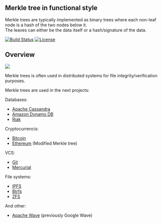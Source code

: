 ## Merkle tree in functional style

Merkle trees are typically implemented as binary trees where each non-leaf node is a hash of the two nodes below it.  
The leaves can either be the data itself or a hash/signature of the data.

[![Build Status](https://travis-ci.org/arukavytsia/merkle-tree.svg)](https://travis-ci.org/arukavytsia/merkle-tree)
[![License](https://img.shields.io/badge/license-MIT-green.svg)](https://github.com/arukavytsia/merkle-tree/blob/master/LICENSE)

## Overview

<img src="https://i.stack.imgur.com/2Ep7y.png&amp;h=263">

Merkle trees is often used in distributed systems for file integrity/verification purposes.

Merkle trees are used in the next projects:

   Databases:
   - [Apache Cassandra](https://www.allthingsdistributed.com/2007/10/amazons_dynamo.html)
   - [Amazon Dynamo DB](https://wiki.apache.org/cassandra/AntiEntropy)
   - [Riak](http://docs.basho.com/riak/kv/2.2.3/learn/concepts/active-anti-entropy/)
   
   Cryptocurrencis:
   - [Bitcoin](https://bitcoin.org/en/glossary/merkle-tree)
   - [Ethereum](https://github.com/ethereum/wiki/wiki/Patricia-Tree) (Modified Merkle tree)
   
   VCS:
   - [Git](https://en.wikipedia.org/wiki/Git)
   - [Mercurial](https://en.wikipedia.org/wiki/Mercurial)
   
   File systems:
   - [IPFS](https://en.wikipedia.org/wiki/InterPlanetary_File_System)
   - [Btrfs](https://en.wikipedia.org/wiki/Btrfs)
   - [ZFS](https://en.wikipedia.org/wiki/ZFS)
   
   And other:
   - [Apache Wave](https://en.wikipedia.org/wiki/Apache_Wave) (previously Google Wave)
    
